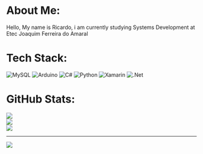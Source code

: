 # About Me:
Hello, My name is Ricardo, i am currently studying Systems Development at Etec Joaquim Ferreira do Amaral 


#  Tech Stack:
![MySQL](https://img.shields.io/badge/mysql-4479A1.svg?style=for-the-badge&logo=mysql&logoColor=white) ![Arduino](https://img.shields.io/badge/-Arduino-00979D?style=for-the-badge&logo=Arduino&logoColor=white) ![C#](https://img.shields.io/badge/c%23-%23239120.svg?style=for-the-badge&logo=csharp&logoColor=white) ![Python](https://img.shields.io/badge/python-3670A0?style=for-the-badge&logo=python&logoColor=ffdd54) ![Xamarin](https://img.shields.io/badge/Xamarin-3199DC?style=for-the-badge&logo=xamarin&logoColor=white) ![.Net](https://img.shields.io/badge/.NET-5C2D91?style=for-the-badge&logo=.net&logoColor=white)
#  GitHub Stats:
![](https://github-readme-stats.vercel.app/api?username=akaricardinho&theme=gothamk&hide_hide_border=true&include_all_commits=false&count_private=false)<br/>
![](https://github-readme-streak-stats.herokuapp.com/?user=akaricardinho&theme=gotham&hide_hide_border=true)<br/>
![](https://github-readme-stats.vercel.app/api/top-langs/?username=akaricardinho&theme=gotham&hide_hide_border=true&include_all_commits=false&count_private=false&layout=compact)

---
[![](https://visitcount.itsvg.in/api?id=akaricardinho&icon=5&color=12)](https://visitcount.itsvg.in)

<!-- Proudly created with GPRM ( https://gprm.itsvg.in ) -->
